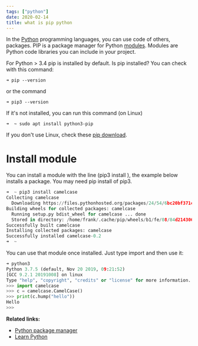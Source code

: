 ```yaml
---
tags: ["python"]
date: 2020-02-14
title: what is pip python
---
```

In the <a href="https://python.org">Python</a> programming languages, you can use code of others, packages. PIP is a package manager for Python <a href="https://pythonbasics.org/modules/">modules</a>. Modules are Python code libraries you can include in your project. 

For Python > 3.4 pip is installed by default.
Is pip installed? You can check with this command:

    ➜ pip --version

or the command

    ➜ pip3 --version

If it's not installed, you can run this command (on Linux)

    ➜  ~ sudo apt install python3-pip

If you don't use Linux, check these <a href="https://pypi.org/project/pip/">pip download</a>.

# Install module

You can install a module with the line (pip3 install <module>), the example below installs a package. You may need pip install of pip3.

```python
➜  ~ pip3 install camelcase      
Collecting camelcase
  Downloading https://files.pythonhosted.org/packages/24/54/6bc20bf371c1c78193e2e4179097a7b779e56f420d0da41222a3b7d87890/camelcase-0.2.tar.gz
Building wheels for collected packages: camelcase
  Running setup.py bdist_wheel for camelcase ... done
  Stored in directory: /home/frank/.cache/pip/wheels/b1/fe/08/84d2143069bc44c20127c38cc1bf202332319b3da7315ca766
Successfully built camelcase
Installing collected packages: camelcase
Successfully installed camelcase-0.2
➜  ~ 
```

You can use that module once installed. Just type import <modulename> and then use it:

```python
➜ python3
Python 3.7.5 (default, Nov 20 2019, 09:21:52) 
[GCC 9.2.1 20191008] on linux
Type "help", "copyright", "credits" or "license" for more information.
>>> import camelcase
>>> c = camelcase.CamelCase()
>>> print(c.hump("hello"))
Hello
>>> 
```

**Related links:**
* <a href="https://pypi.org/project/pip/">Python package manager</a>
* <a href="https://pythonbasics.org">Learn Python</a>
